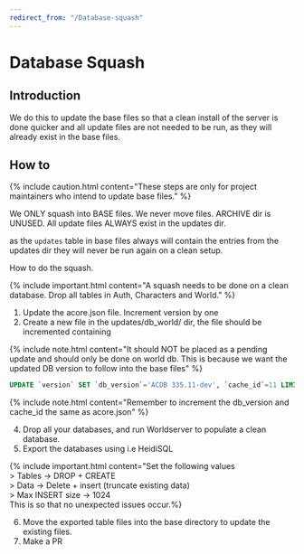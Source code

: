 ```yaml
---
redirect_from: "/Database-squash"
---
```


# Database Squash

## Introduction

We do this to update the base files so that a clean install of the server is done quicker and all update files are not needed to be run, as they will already exist in the base files.

## How to

{% include caution.html content="These steps are only for project maintainers who intend to update base files." %}

We ONLY squash into BASE files. We never move files.
ARCHIVE dir is UNUSED.
All update files ALWAYS exist in the updates dir.

as the `updates` table in base files always will contain the entries from the updates dir they will never be run again on a clean setup. 

How to do the squash.

{% include important.html content="A squash needs to be done on a clean database. Drop all tables in Auth, Characters and World." %}

1. Update the acore.json file. Increment version by one
2. Create a new file in the updates/db_world/ dir, the file should be incremented containing

{% include note.html content="It should NOT be placed as a pending update and should only be done on world db. This is because we want the updated DB version to follow into the base files" %}

```sql
UPDATE `version` SET `db_version`='ACDB 335.11-dev', `cache_id`=11 LIMIT 1;
```
{% include note.html content="Remember to increment the db_version and cache_id the same as acore.json" %}

4. Drop all your databases, and run Worldserver to populate a clean database.
5. Export the databases using i.e HeidiSQL

{% include important.html content="Set the following values
</br>> Tables -> DROP + CREATE
</br>> Data -> Delete + insert (truncate existing data)
</br>> Max INSERT size -> 1024
</br>This is so that no unexpected issues occur.%}

6. Move the exported table files into the base directory to update the existing files.
7. Make a PR
